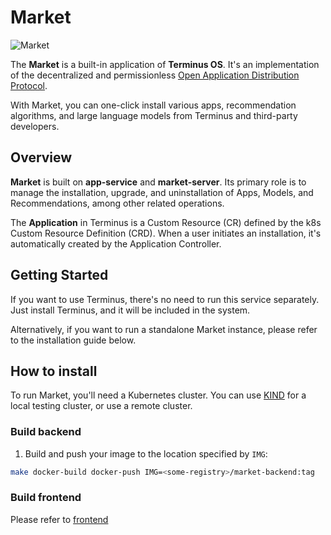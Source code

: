 # Market
![Market](https://docs.jointerminus.com/images/how-to/terminus/market/discover.jpg)

The **Market** is a built-in application of **Terminus OS**. It's an implementation of the decentralized and permissionless [Open Application Distribution Protocol](https://docs.jointerminus.com/overview/protocol/market.html).

With Market, you can one-click install various apps, recommendation algorithms, and large language models from Terminus and third-party developers.

## Overview
**Market** is built on **app-service** and **market-server**. Its primary role is to manage the installation, upgrade, and uninstallation of Apps, Models, and Recommendations, among other related operations.

The **Application** in Terminus is a Custom Resource (CR) defined by the k8s Custom Resource Definition (CRD). When a user initiates an installation, it's automatically created by the Application Controller.

## Getting Started
If you want to use Terminus, there's no need to run this service separately. Just install Terminus, and it will be included in the system.

Alternatively, if you want to run a standalone Market instance, please refer to the installation guide below.

## How to install
To run Market, you'll need a Kubernetes cluster. You can use [KIND](https://sigs.k8s.io/kind) for a local testing cluster, or use a remote cluster.

### Build backend
1. Build and push your image to the location specified by `IMG`:

```sh
make docker-build docker-push IMG=<some-registry>/market-backend:tag
```
### Build frontend
Please refer to [frontend](./frontend/README.md)